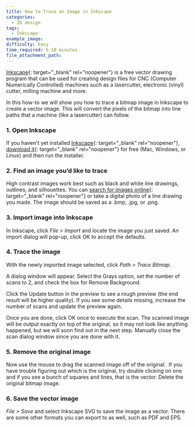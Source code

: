 ```yaml
---
title: How to Trace an Image in Inkscape
categories:
  - 2D design
tags:
  - Inkscape
example_image:
difficulty: Easy
time_required: 5-10 minutes
file_attachment_path:
---
```


[Inkscape](http://inkscape.org){: target="_blank" rel="noopener"} is a free vector drawing program that can be used for creating design files for CNC (Computer Numerically Controlled) machines such as a lasercutter, electronic (vinyl) cutter, milling machine and more.

In this how-to we will show you how to trace a bitmap image in Inkscape to create a vector image. This will convert the pixels of the bitmap into line paths that a machine (like a lasercutter) can follow.

### 1\. Open Inkscape

If you haven't yet installed [Inkscape](http://inkscape.org){: target="_blank" rel="noopener"}, [download it](https://inkscape.org/release/inkscape-1.0.1/){: target="_blank" rel="noopener"} for free (Mac, Windows, or Linux) and then run the installer.

### 2\. Find an image you’d like to trace

High contrast images work best such as black and white line drawings, outlines, and silhouettes. You can [search for images online](http://images.google.com){: target="_blank" rel="noopener"} or take a digital photo of a line drawing you made. The image should be saved as a .bmp, .jpg, or .png.

### 3\. Import image into Inkscape

In Inkscape, click *File &gt; Import* and locate the image you just saved. An import dialog will pop-up, click OK to accept the defaults.

### 4\. Trace the image

With the newly imported image selected, click *Path &gt; Trace Bitmap*.

A dialog window will appear. Select the Grays option, set the number of scans to 2, and check the box for Remove Background.

Click the Update button in the preview to see a rough preview (the end result will be higher quality). If you see some details missing, increase the number of scans and update the preview again.

Once you are done, click OK once to execute the scan. The scanned image will be output exactly on top of the original, so it may not look like anything happened, but we will soon find out in the next step. Manually close the scan dialog window since you are done with it.

### 5\. Remove the original image

Now use the mouse to drag the scanned image off of the original.&nbsp; If you have trouble figuring out which is the original, try double clicking on one and if you see a bunch of squares and lines, that is the vector. Delete the original bitmap image.

### 6\. Save the vector image

*File &gt; Save* and select Inkscape SVG to save the image as a vector. There are some other formats you can export to as well, such as PDF and EPS.
